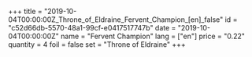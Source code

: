 +++
title = "2019-10-04T00:00:00Z_Throne_of_Eldraine_Fervent_Champion_[en]_false"
id = "c52d66db-5570-48a1-99cf-e0417517747b"
date = "2019-10-04T00:00:00Z"
name = "Fervent Champion"
lang = ["en"]
price = "0.22"
quantity = 4
foil = false
set = "Throne of Eldraine"
+++
